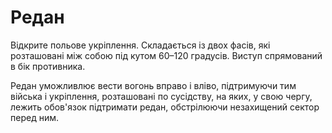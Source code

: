 # Редан

Відкрите польове укріплення. Складається із двох
фасів, які розташовані між собою під кутом 60–120
градусів. Виступ спрямований в бік противника.

Редан уможливлює вести вогонь вправо і вліво,
підтримуючи тим війська і укріплення, розташовані
по сусідству, на яких, у свою чергу, лежить
обов'язок підтримати редан, обстрілюючи
незахищений сектор перед ним.
